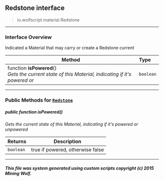 ## Redstone __interface__

>io.wolfscript.material.Redstone

---

### Interface Overview

Indicated a Material that may carry or create a Redstone current

Method | Type   
--- | :--- 
 function __isPowered__() <br> _Gets the current state of this Material, indicating if it's powered or_ | `boolean`



---


### Public Methods for [`Redstone`](Redstone.md)

##### <a id='ispowered'></a>public  function __isPowered__()

_Gets the current state of this Material, indicating if it's powered or unpowered_

Returns | Description
--- | --- 
`boolean` | true if powered, otherwise false


---


##### This file was system generated using custom scripts copyright (c) 2015 Mining Wolf.
	

